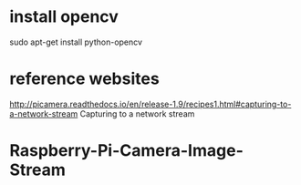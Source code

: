 # install opencv 
sudo apt-get install python-opencv

# reference websites
http://picamera.readthedocs.io/en/release-1.9/recipes1.html#capturing-to-a-network-stream  Capturing to a network stream
# Raspberry-Pi-Camera-Image-Stream
